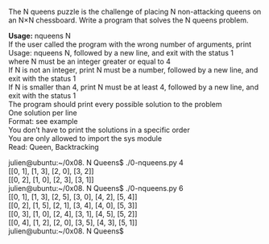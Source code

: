   <p>
    The N queens puzzle is the challenge of placing N non-attacking queens on an N×N chessboard. Write a program that solves the N queens problem.
  </p>
  <p>
   <b>Usage:</b> nqueens N<br>
    If the user called the program with the wrong number of arguments, print Usage: nqueens N, followed by a new line, and exit with the status 1
<br>
    where N must be an integer greater or equal to 4
<br>
    If N is not an integer, print N must be a number, followed by a new line, and exit with the status 1
<br>
    If N is smaller than 4, print N must be at least 4, followed by a new line, and exit with the status 1
<br>
    The program should print every possible solution to the problem
<br>
    One solution per line
<br>
    Format: see example
<br>
    You don’t have to print the solutions in a specific order
<br>
    You are only allowed to import the sys module
<br>
    Read: Queen, Backtracking
  </p>
  <p>
    julien@ubuntu:~/0x08. N Queens$ ./0-nqueens.py 4
<br>
    [[0, 1], [1, 3], [2, 0], [3, 2]]
<br>
    [[0, 2], [1, 0], [2, 3], [3, 1]]
<br>
    julien@ubuntu:~/0x08. N Queens$ ./0-nqueens.py 6
<br>
    [[0, 1], [1, 3], [2, 5], [3, 0], [4, 2], [5, 4]]
<br>
    [[0, 2], [1, 5], [2, 1], [3, 4], [4, 0], [5, 3]]
<br>
    [[0, 3], [1, 0], [2, 4], [3, 1], [4, 5], [5, 2]]
<br>
    [[0, 4], [1, 2], [2, 0], [3, 5], [4, 3], [5, 1]]
<br>
    julien@ubuntu:~/0x08. N Queens$ 
  </p>
